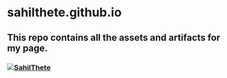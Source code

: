 # sahilthete.github.io

## This repo contains all the assets and artifacts for my page.
### [![SahilThete](https://img.shields.io/website?down_color=red&down_message=offline&style=flat-square&up_color=green&up_message=online&url=https%3A%2F%2Fsahilthete.github.io%2F)](https://sahilthete.github.io/)
